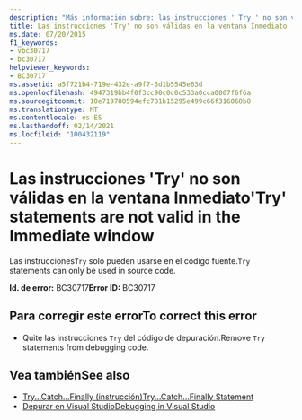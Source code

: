 ```yaml
---
description: "Más información sobre: las instrucciones ' Try ' no son válidas en la ventana inmediato"
title: Las instrucciones 'Try' no son válidas en la ventana Inmediato
ms.date: 07/20/2015
f1_keywords:
- vbc30717
- bc30717
helpviewer_keywords:
- BC30717
ms.assetid: a5f721b4-719e-432e-a9f7-3d1b5545e63d
ms.openlocfilehash: 4947319bb4f0f3cc90c0c0c533a0cca0007f6f6a
ms.sourcegitcommit: 10e719780594efc781b15295e499c66f316068b8
ms.translationtype: MT
ms.contentlocale: es-ES
ms.lasthandoff: 02/14/2021
ms.locfileid: "100432119"
---
```

# <a name="try-statements-are-not-valid-in-the-immediate-window"></a><span data-ttu-id="f0bb1-103">Las instrucciones 'Try' no son válidas en la ventana Inmediato</span><span class="sxs-lookup"><span data-stu-id="f0bb1-103">'Try' statements are not valid in the Immediate window</span></span>

<span data-ttu-id="f0bb1-104">Las instrucciones`Try` solo pueden usarse en el código fuente.</span><span class="sxs-lookup"><span data-stu-id="f0bb1-104">`Try` statements can only be used in source code.</span></span>  
  
 <span data-ttu-id="f0bb1-105">**Id. de error:** BC30717</span><span class="sxs-lookup"><span data-stu-id="f0bb1-105">**Error ID:** BC30717</span></span>  
  
## <a name="to-correct-this-error"></a><span data-ttu-id="f0bb1-106">Para corregir este error</span><span class="sxs-lookup"><span data-stu-id="f0bb1-106">To correct this error</span></span>  
  
- <span data-ttu-id="f0bb1-107">Quite las instrucciones `Try` del código de depuración.</span><span class="sxs-lookup"><span data-stu-id="f0bb1-107">Remove `Try` statements from debugging code.</span></span>  
  
## <a name="see-also"></a><span data-ttu-id="f0bb1-108">Vea también</span><span class="sxs-lookup"><span data-stu-id="f0bb1-108">See also</span></span>

- [<span data-ttu-id="f0bb1-109">Try...Catch...Finally (instrucción)</span><span class="sxs-lookup"><span data-stu-id="f0bb1-109">Try...Catch...Finally Statement</span></span>](../language-reference/statements/try-catch-finally-statement.md)
- [<span data-ttu-id="f0bb1-110">Depurar en Visual Studio</span><span class="sxs-lookup"><span data-stu-id="f0bb1-110">Debugging in Visual Studio</span></span>](/visualstudio/debugger/debugger-feature-tour)
